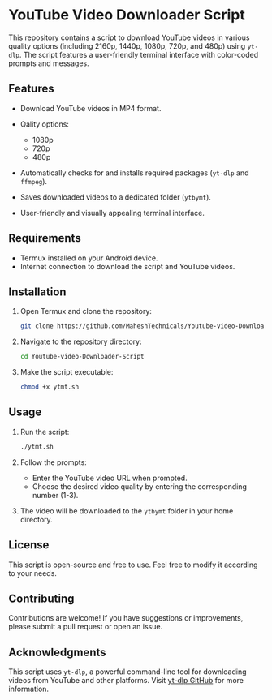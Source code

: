 
# YouTube Video Downloader Script

This repository contains a script to download YouTube videos in various quality options (including 2160p, 1440p, 1080p, 720p, and 480p) using `yt-dlp`. The script features a user-friendly terminal interface with color-coded prompts and messages.

## Features

- Download YouTube videos in MP4 format.
- Qality options:

  - 1080p
  - 720p
  - 480p
- Automatically checks for and installs required packages (`yt-dlp` and `ffmpeg`).
- Saves downloaded videos to a dedicated folder (`ytbymt`).
- User-friendly and visually appealing terminal interface.

## Requirements

- Termux installed on your Android device.
- Internet connection to download the script and YouTube videos.

## Installation

1. Open Termux and clone the repository:

   ```bash
   git clone https://github.com/MaheshTechnicals/Youtube-video-Downloader-Script.git
   ```

2. Navigate to the repository directory:

   ```bash
   cd Youtube-video-Downloader-Script
   ```

3. Make the script executable:

   ```bash
   chmod +x ytmt.sh
   ```

## Usage

1. Run the script:

   ```bash
   ./ytmt.sh
   ```

2. Follow the prompts:
   - Enter the YouTube video URL when prompted.
   - Choose the desired video quality by entering the corresponding number (1-3).

3. The video will be downloaded to the `ytbymt` folder in your home directory.

## License

This script is open-source and free to use. Feel free to modify it according to your needs.

## Contributing

Contributions are welcome! If you have suggestions or improvements, please submit a pull request or open an issue.

## Acknowledgments

This script uses `yt-dlp`, a powerful command-line tool for downloading videos from YouTube and other platforms. Visit [yt-dlp GitHub](https://github.com/yt-dlp/yt-dlp) for more information.
